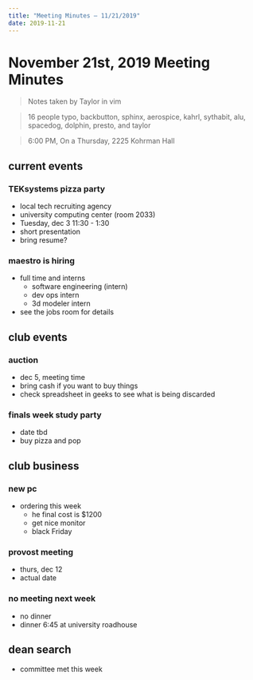 ```yaml
---
title: "Meeting Minutes – 11/21/2019"
date: 2019-11-21
---
```

# November 21st, 2019 Meeting Minutes
> Notes taken by Taylor in vim

> 16 people typo, backbutton, sphinx, aerospice, kahrl, sythabit, alu, spacedog, dolphin, presto, and taylor  

> 6:00 PM, On a Thursday, 2225 Kohrman Hall

## current events

### TEKsystems pizza party
* local tech recruiting agency
* university computing center (room 2033)
* Tuesday, dec 3 11:30 - 1:30
* short presentation
* bring resume?

### maestro is hiring
* full time and interns
  * software engineering (intern)
  * dev ops intern
  * 3d modeler intern
* see the jobs room for details
  
## club events

### auction
* dec 5, meeting time
* bring cash if you want to buy things
* check spreadsheet in geeks to see what is being discarded
  
### finals week study party
* date tbd
* buy pizza and pop
  
## club business

### new pc
* ordering this week
  * he final cost is $1200 
  * get nice monitor
  * black Friday
   
### provost meeting
* thurs, dec 12
* actual date
 
### no meeting next week
* no dinner 
* dinner 6:45 at university roadhouse
## dean search
* committee met this week
  


